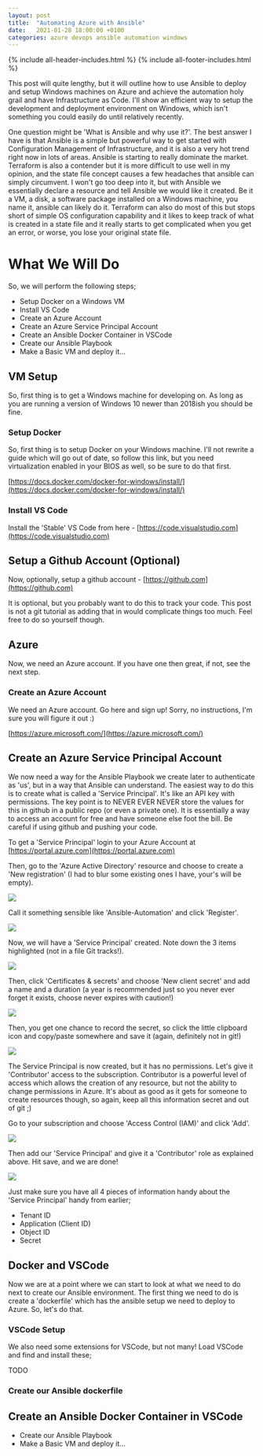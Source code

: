 ```yaml
---
layout: post
title:  "Automating Azure with Ansible"
date:   2021-01-28 18:00:00 +0100
categories: azure devops ansible automation windows
---
```


{% include all-header-includes.html %}
{% include all-footer-includes.html %}

This post will quite lengthy, but it will outline how to use Ansible to deploy and setup Windows machines on Azure and achieve the automation holy grail and have Infrastructure as Code.
I'll show an efficient way to setup the development and deployment environment on Windows, which isn't something you could easily do until relatively recently.

One question might be 'What is Ansible and why use it?'. The best answer I have is that Ansible is a simple but powerful way to get started with Configuration Management of Infrastructure, and it is also a very hot trend right now in lots of areas. Ansible is starting to really dominate the market. Terraform is also a contender but it is more difficult to use well in my opinion, and the state file concept causes a few headaches that ansible can simply circumvent. I won't go too deep into it, but with Ansible we essentially declare a resource and tell Ansible we would like it created. Be it a VM, a disk, a software package installed on a Windows machine, you name it, ansible can likely do it. Terraform can also do most of this but stops short of simple OS configuration capability and it likes to keep track of what is created in a state file and it really starts to get complicated when you get an error, or worse, you lose your original state file.

# What We Will Do

So, we will perform the following steps;

 - Setup Docker on a Windows VM
 - Install VS Code  
 - Create an Azure Account
 - Create an Azure Service Principal Account
 - Create an Ansible Docker Container in VSCode
 - Create our Ansible Playbook  
 - Make a Basic VM and deploy it...

## VM Setup

So, first thing is to get a Windows machine for developing on. As long as you are running a version of Windows 10 newer than 2018ish you should be fine.

### Setup Docker 

So, first thing is to setup Docker on your Windows machine. I'll not rewrite a guide which will go out of date, so follow this link, but you need virtualization enabled in your BIOS as well, so be sure to do that first.

[https://docs.docker.com/docker-for-windows/install/](https://docs.docker.com/docker-for-windows/install/)

### Install VS Code

Install the 'Stable' VS Code from here - [https://code.visualstudio.com](https://code.visualstudio.com)


## Setup a Github Account (Optional)

Now, optionally, setup a github account - [https://github.com](https://github.com)

It is optional, but you probably want to do this to track your code. This post is not a git tutorial as adding that in would complicate things too much. Feel free to do so yourself though.

## Azure

Now, we need an Azure account. If you have one then great, if not, see the next step.

### Create an Azure Account

We need an Azure account. Go here and sign up! Sorry, no instructions, I'm sure you will figure it out :)

[https://azure.microsoft.com/](https://azure.microsoft.com/)


## Create an Azure Service Principal Account

We now need a way for the Ansible Playbook we create later to authenticate as 'us', but in a way that Ansible can understand. The easiest way to do this is to create what is called a 'Service Principal'. It's like an API key with permissions. The key point is to NEVER EVER NEVER store the values for this in github in a public repo (or even a private one). It is essentially a way to access an account for free and have someone else foot the bill. Be careful if using github and pushing your code.

To get a 'Service Principal' login to your Azure Account at [https://portal.azure.com](https://portal.azure.com)

Then, go to the 'Azure Active Directory' resource and choose to create a 'New registration' (I had to blur some existing ones I have, your's will be empty).

![](../assets/images/2020/Automating-Azure-With-Ansible/005.png)

Call it something sensible like 'Ansible-Automation' and click 'Register'.

![](../assets/images/2020/Automating-Azure-With-Ansible/010.png)

Now, we will have a 'Service Principal' created. Note down the 3 items highlighted (not in a file Git tracks!).

![](../assets/images/2020/Automating-Azure-With-Ansible/015.png)

Then, click 'Certificates & secrets' and choose 'New client secret' and add a name and a duration (a year is recommended just so you never ever forget it exists, choose never expires with caution!)

![](../assets/images/2020/Automating-Azure-With-Ansible/020.png)

Then, you get one chance to record the secret, so click the little clipboard icon and copy/paste somewhere and save it (again, definitely not in git!)

![](../assets/images/2020/Automating-Azure-With-Ansible/025.png)

The Service Principal is now created, but it has no permissions. Let's give it 'Contributor' access to the subscription. Contributor is a powerful level of access which allows the creation of any resource, but not the ability to change permissions in Azure. It's about as good as it gets for someone to create resources though, so again, keep all this information secret and out of git ;)

Go to your subscription and choose 'Access Control (IAM)' and click 'Add'.

![](../assets/images/2020/Automating-Azure-With-Ansible/030.png)

Then add our 'Service Principal' and give it a 'Contributor' role as explained above. Hit save, and we are done! 

![](../assets/images/2020/Automating-Azure-With-Ansible/035.png)

Just make sure you have all 4 pieces of information handy about the 'Service Principal' handy from earlier;

- Tenant ID
- Application (Client ID)
- Object ID
- Secret

## Docker and VSCode

Now we are at a point where we can start to look at what we need to do next to create our Ansible environment. The first thing we need to do is create a 'dockerfile' which has the ansible setup we need to deploy to Azure. So, let's do that. 

### VSCode Setup

We also need some extensions for VSCode, but not many! Load VSCode and find and install these;

TODO

### Create our Ansible dockerfile

## Create an Ansible Docker Container in VSCode



- Create our Ansible Playbook
- Make a Basic VM and deploy it...
